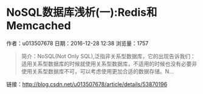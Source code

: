 # NoSQL数据库浅析(一):Redis和Memcached
作者：u013507678
日期：2016-12-28 12:38
浏览量：1757
> 简介：NoSQL(Not Only SQL),泛指非关系型数据库，它的出现告诉我们：适用关系型数据库的时候就使用关系型数据库，不适用的时候也没有必要非使用关系型数据库不可，可以考虑使用更加合适的数据存储。N...

 链接：http://blog.csdn.net/u013507678/article/details/53870196
